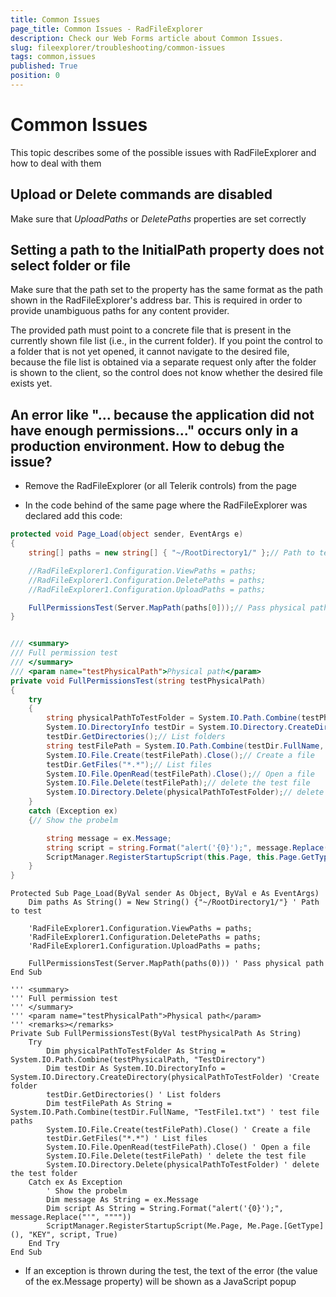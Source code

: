 ```yaml
---
title: Common Issues
page_title: Common Issues - RadFileExplorer
description: Check our Web Forms article about Common Issues.
slug: fileexplorer/troubleshooting/common-issues
tags: common,issues
published: True
position: 0
---
```


# Common Issues

This topic describes some of the possible issues with RadFileExplorer and how to deal with them

## Upload or Delete commands are disabled

Make sure that *UploadPaths* or *DeletePaths* properties are set correctly

## Setting a path to the InitialPath property does not select folder or file

Make sure that the path set to the property has the same format as the path shown in the RadFileExplorer's address bar. This is required in order to provide unambiguous paths for any content provider.

The provided path must point to a concrete file that is present in the currently shown file list (i.e., in the current folder). If you point the control to a folder that is not yet opened, it cannot navigate to the desired file, because the file list is obtained via a separate request only after the folder is shown to the client, so the control does not know whether the desired file exists yet.

## An error like "... because the application did not have enough permissions..." occurs only in a production environment. How to debug the issue?

* Remove the RadFileExplorer (or all Telerik controls) from the page

* In the code behind of the same page where the RadFileExplorer was declared add this code:


````C#
protected void Page_Load(object sender, EventArgs e)
{
	string[] paths = new string[] { "~/RootDirectory1/" };// Path to test

	//RadFileExplorer1.Configuration.ViewPaths = paths;
	//RadFileExplorer1.Configuration.DeletePaths = paths;
	//RadFileExplorer1.Configuration.UploadPaths = paths;

	FullPermissionsTest(Server.MapPath(paths[0]));// Pass physical path
}


/// <summary>
/// Full permission test
/// </summary>
/// <param name="testPhysicalPath">Physical path</param>
private void FullPermissionsTest(string testPhysicalPath)
{
	try
	{
		string physicalPathToTestFolder = System.IO.Path.Combine(testPhysicalPath, "TestDirectory");
		System.IO.DirectoryInfo testDir = System.IO.Directory.CreateDirectory(physicalPathToTestFolder);// Create folder
		testDir.GetDirectories();// List folders
		string testFilePath = System.IO.Path.Combine(testDir.FullName, "TestFile1.txt");// test file paths
		System.IO.File.Create(testFilePath).Close();// Create a file
		testDir.GetFiles("*.*");// List files
		System.IO.File.OpenRead(testFilePath).Close();// Open a file
		System.IO.File.Delete(testFilePath);// delete the test file
		System.IO.Directory.Delete(physicalPathToTestFolder);// delete the test folder
	}
	catch (Exception ex)
	{// Show the probelm

		string message = ex.Message;
		string script = string.Format("alert('{0}');", message.Replace("'", @""""));
		ScriptManager.RegisterStartupScript(this.Page, this.Page.GetType(), "KEY", script, true);
	}
}
````
````VB
Protected Sub Page_Load(ByVal sender As Object, ByVal e As EventArgs)
	Dim paths As String() = New String() {"~/RootDirectory1/"} ' Path to test

	'RadFileExplorer1.Configuration.ViewPaths = paths;
	'RadFileExplorer1.Configuration.DeletePaths = paths;
	'RadFileExplorer1.Configuration.UploadPaths = paths;

	FullPermissionsTest(Server.MapPath(paths(0))) ' Pass physical path
End Sub

''' <summary>
''' Full permission test
''' </summary>
''' <param name="testPhysicalPath">Physical path</param>
''' <remarks></remarks>
Private Sub FullPermissionsTest(ByVal testPhysicalPath As String)
	Try
		Dim physicalPathToTestFolder As String = System.IO.Path.Combine(testPhysicalPath, "TestDirectory")
		Dim testDir As System.IO.DirectoryInfo = System.IO.Directory.CreateDirectory(physicalPathToTestFolder) 'Create folder
		testDir.GetDirectories() ' List folders
		Dim testFilePath As String = System.IO.Path.Combine(testDir.FullName, "TestFile1.txt") ' test file paths
		System.IO.File.Create(testFilePath).Close() ' Create a file
		testDir.GetFiles("*.*") ' List files
		System.IO.File.OpenRead(testFilePath).Close() ' Open a file
		System.IO.File.Delete(testFilePath) ' delete the test file
		System.IO.Directory.Delete(physicalPathToTestFolder) ' delete the test folder
	Catch ex As Exception
		' Show the probelm
		Dim message As String = ex.Message
		Dim script As String = String.Format("alert('{0}');", message.Replace("'", """"))
		ScriptManager.RegisterStartupScript(Me.Page, Me.Page.[GetType](), "KEY", script, True)
	End Try
End Sub
````

* If an exception is thrown during the test, the text of the error (the value of the ex.Message property) will be shown as a JavaScript popup
